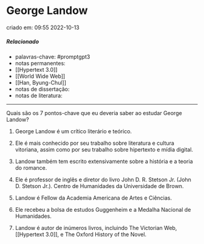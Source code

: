 # George Landow
criado em: 09:55 2022-10-13

##### Relacionado
- palavras-chave: #promptgpt3
- notas permanentes: 
- [[Hypertext 3.0]]
- [[World Wide Web]]
- [[Han, Byung-Chul]]
- notas de dissertação:
- notas de literatura: 

---

Quais são os 7 pontos-chave que eu deveria saber ao estudar George Landow?

1. George Landow é um crítico literário e teórico.

2. Ele é mais conhecido por seu trabalho sobre literatura e cultura vitoriana, assim como por seu trabalho sobre hipertexto e mídia digital.

3. Landow também tem escrito extensivamente sobre a história e a teoria do romance.

4. Ele é professor de inglês e diretor do livro John D. R. Stetson Jr. (John D. Stetson Jr.). Centro de Humanidades da Universidade de Brown.

5. Landow é Fellow da Academia Americana de Artes e Ciências.

6. Ele recebeu a bolsa de estudos Guggenheim e a Medalha Nacional de Humanidades.

7. Landow é autor de inúmeros livros, incluindo The Victorian Web, [[Hypertext 3.0]], e The Oxford History of the Novel. 